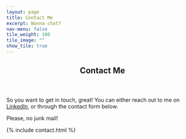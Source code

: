 ```yaml
---
layout: page
title: Contact Me
excerpt: Wanna chat?
nav-menu: false
tile_weight: 100
tile_image: ""
show_tile: true
---
```


<!-- Main -->
<div id="main" class="alt">


<!-- One -->
<section id="one">
	<div class="inner">
		<header class="major">
			<h1>Contact Me</h1>
		</header>
	</div>
</section>


<section id="two">
	<div class="inner">
		<p>So you want to get in touch, great! You can either reach out to me on <a href="{{site.linkedin_url }}">LinkedIn</a>, or through the contact form below.</p>
		<p>Please, no junk mail!</p>
	</div>
</section>

{% include contact.html %}

</div>